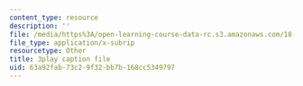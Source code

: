 ```yaml
---
content_type: resource
description: ''
file: /media/https%3A/open-learning-course-data-rc.s3.amazonaws.com/18-01sc-single-variable-calculus-fall-2010/63a92fab73c29f32bb7b168cc5349797_CXKoCMVqM9s.srt
file_type: application/x-subrip
resourcetype: Other
title: 3play caption file
uid: 63a92fab-73c2-9f32-bb7b-168cc5349797
---
```


